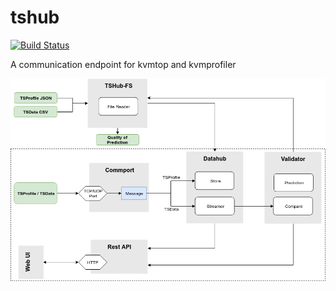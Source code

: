 # tshub

[![Build Status](https://travis-ci.org/cha87de/tshub.svg?branch=master)](https://travis-ci.org/cha87de/tshub)

A communication endpoint for kvmtop and kvmprofiler


![TSHub Architecture](TSHub.png "TSHub Architecture")
